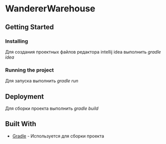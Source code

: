 # WandererWarehouse

## Getting Started

### Installing

Для создания проектных файлов редактора intellij idea выполнить *gradle idea*

### Running the project

Для запуска выполнить *gradle run*

## Deployment

Для сборки проекта выполнить *gradle build*

## Built With

* [Gradle](https://gradle.org/) - Используется для сборки проекта